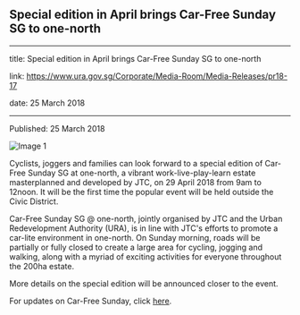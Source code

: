 ## Special edition in April brings Car-Free Sunday SG to one-north
---
title: Special edition in April brings Car-Free Sunday SG to one-north

link: https://www.ura.gov.sg/Corporate/Media-Room/Media-Releases/pr18-17

date: 25 March 2018

---

Published: 25 March 2018

![Image 1](https://www.ura.gov.sg/-/media/Corporate/Media-Room/2018/Mar/pr18-17IMG1.jpg?h=236&w=400)  

Cyclists, joggers and families can look forward to a special edition of Car-Free Sunday SG at one-north, a vibrant work-live-play-learn estate masterplanned and developed by JTC, on 29 April 2018 from 9am to 12noon. It will be the first time the popular event will be held outside the Civic District.  
  
Car-Free Sunday SG @ one-north, jointly organised by JTC and the Urban Redevelopment Authority (URA), is in line with JTC's efforts to promote a car-lite environment in one-north. On Sunday morning, roads will be partially or fully closed to create a large area for cycling, jogging and walking, along with a myriad of exciting activities for everyone throughout the 200ha estate.  
  
More details on the special edition will be announced closer to the event.  
  
For updates on Car-Free Sunday, click [here](https://www.ura.gov.sgChangedto:https://www.ura.gov.sg/Corporate/Get-Involved/Go-Car-Lite/Car-Free-Sunday/CFS/About-CFS).